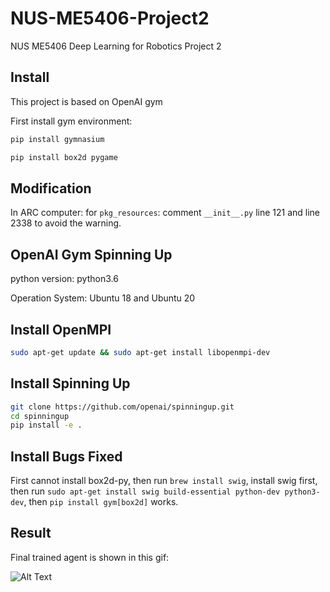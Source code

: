# NUS-ME5406-Project2

NUS ME5406 Deep Learning for Robotics Project 2

## Install

This project is based on OpenAI gym

First install gym environment:

```bash
pip install gymnasium

pip install box2d pygame
```

## Modification

In ARC computer: for `pkg_resources`: comment `__init__.py` line 121 and line 2338
to avoid the warning.

## OpenAI Gym Spinning Up

python version: python3.6

Operation System: Ubuntu 18 and Ubuntu 20

## Install OpenMPI

```bash
sudo apt-get update && sudo apt-get install libopenmpi-dev
```

## Install Spinning Up

```bash
git clone https://github.com/openai/spinningup.git
cd spinningup
pip install -e .
```

## Install Bugs Fixed

First cannot install box2d-py, then run `brew install swig`, install swig first, then run
`sudo apt-get install swig build-essential python-dev python3-dev`, then `pip install gym[box2d]` works.

## Result

Final trained agent is shown in this gif:

![Alt Text](./GIF/episode1.gif)